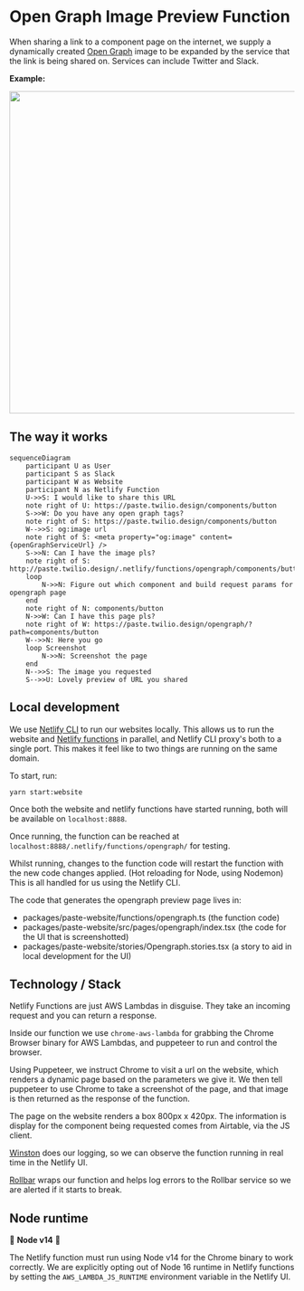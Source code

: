 # Open Graph Image Preview Function

When sharing a link to a component page on the internet, we supply a dynamically created [Open Graph](https://ogp.me/) image to be expanded by the service that the link is being shared on. Services can include Twitter and Slack.

**Example:**

<img width="570" src="https://user-images.githubusercontent.com/368249/182693326-5068e8a4-1e86-432e-81ae-b19e07a53905.png">

## The way it works

```mermaid
sequenceDiagram
    participant U as User
    participant S as Slack
    participant W as Website
    participant N as Netlify Function
    U->>S: I would like to share this URL
    note right of U: https://paste.twilio.design/components/button
    S->>W: Do you have any open graph tags?
    note right of S: https://paste.twilio.design/components/button
    W-->>S: og:image url
    note right of S: <meta property="og:image" content={openGraphServiceUrl} />
    S->>N: Can I have the image pls?
    note right of S: http://paste.twilio.design/.netlify/functions/opengraph/components/button
    loop
        N->>N: Figure out which component and build request params for opengraph page
    end
    note right of N: components/button
    N->>W: Can I have this page pls?
    note right of W: https://paste.twilio.design/opengraph/?path=components/button
    W-->>N: Here you go
    loop Screenshot
        N->>N: Screenshot the page
    end
    N-->>S: The image you requested
    S-->>U: Lovely preview of URL you shared
```

## Local development

We use [Netlify CLI](https://docs.netlify.com/cli/get-started/) to run our websites locally. This allows us to run the website and [Netlify functions](https://docs.netlify.com/functions/overview/) in parallel, and Netlify CLI proxy's both to a single port. This makes it feel like to two things are running on the same domain.

To start, run:

```
yarn start:website
```

Once both the website and netlify functions have started running, both will be available on `localhost:8888`.

Once running, the function can be reached at `localhost:8888/.netlify/functions/opengraph/` for testing.

Whilst running, changes to the function code will restart the function with the new code changes applied. (Hot reloading for Node, using Nodemon) This is all handled for us using the Netlify CLI.

The code that generates the opengraph preview page lives in:

- packages/paste-website/functions/opengraph.ts (the function code)
- packages/paste-website/src/pages/opengraph/index.tsx (the code for the UI that is screenshotted)
- packages/paste-website/stories/Opengraph.stories.tsx (a story to aid in local development for the UI)

## Technology / Stack

Netlify Functions are just AWS Lambdas in disguise. They take an incoming request and you can return a response.

Inside our function we use `chrome-aws-lambda` for grabbing the Chrome Browser binary for AWS Lambdas, and puppeteer to run and control the browser.

Using Puppeteer, we instruct Chrome to visit a url on the website, which renders a dynamic page based on the parameters we give it. We then tell puppeteer to use Chrome to take a screenshot of the page, and that image is then returned as the response of the function.

The page on the website renders a box 800px x 420px. The information is display for the component being requested comes from Airtable, via the JS client.

[Winston](https://github.com/winstonjs/winston) does our logging, so we can observe the function running in real time in the Netlify UI.

[Rollbar](https://docs.rollbar.com/docs/aws-lambda) wraps our function and helps log errors to the Rollbar service so we are alerted if it starts to break.

## Node runtime

🚨 **Node v14** 🚨

The Netlify function must run using Node v14 for the Chrome binary to work correctly. We are explicitly opting out of Node 16 runtime in Netlify functions by setting the `AWS_LAMBDA_JS_RUNTIME` environment variable in the Netlify UI.
